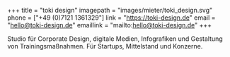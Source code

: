+++
title = "toki design"
imagepath = "images/mieter/toki_design.svg"
phone = ["+49 (0)7121 1361329"]
link = "https://toki-design.de"
email = "hello@toki-design.de"
emaillink = "mailto:hello@toki-design.de"
+++

Studio für Corporate Design, digitale Medien, Infografiken und Gestaltung von Trainingsmaßnahmen. Für Startups, Mittelstand und Konzerne.